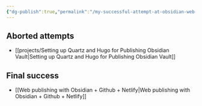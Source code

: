 ```yaml
---
{"dg-publish":true,"permalink":"/my-successful-attempt-at-obsidian-web-publishing/","created":"","updated":""}
---
```


## Aborted attempts
- [[projects/Setting up Quartz and Hugo for Publishing Obsidian Vault\|Setting up Quartz and Hugo for Publishing Obsidian Vault]]

## Final success
- [[Web publishing with Obsidian + Github + Netlify\|Web publishing with Obsidian + Github + Netlify]]